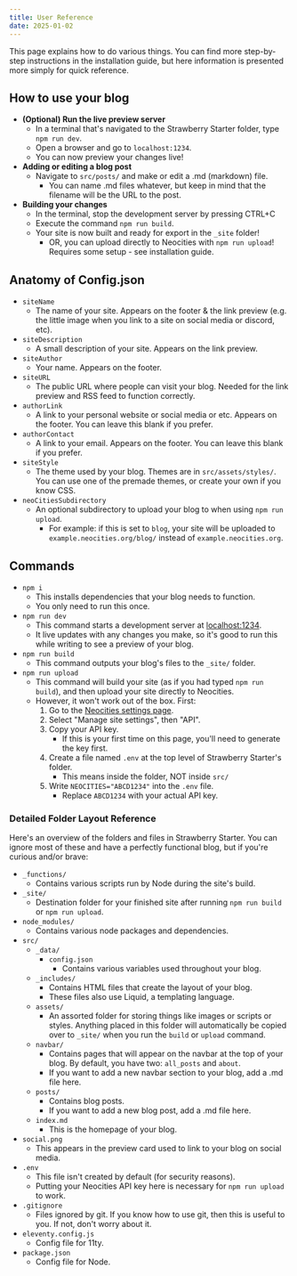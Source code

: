 ```yaml
---
title: User Reference
date: 2025-01-02
---
```

This page explains how to do various things. You can find more step-by-step instructions in the installation guide, but here information is presented more simply for quick reference.

## How to use your blog
- **(Optional) Run the live preview server**
    - In a terminal that's navigated to the Strawberry Starter folder, type `npm run dev`.
    - Open a browser and go to `localhost:1234`.
    - You can now preview your changes live!
- **Adding or editing a blog post**
    - Navigate to `src/posts/` and make or edit a .md (markdown) file.
        - You can name .md files whatever, but keep in mind that the filename will be the URL to the post.
- **Building your changes**
    - In the terminal, stop the development server by pressing CTRL+C
    - Execute the command `npm run build`.
    - Your site is now built and ready for export in the `_site` folder!
        - OR, you can upload directly to Neocities with `npm run upload`! Requires some setup - see installation guide.

## Anatomy of Config.json
- `siteName`
    - The name of your site. Appears on the footer & the link preview (e.g. the little image when you link to a site on social media or discord, etc).
- `siteDescription`
    - A small description of your site. Appears on the link preview.
- `siteAuthor`
    - Your name. Appears on the footer.
- `siteURL`
    - The public URL where people can visit your blog. Needed for the link preview and RSS feed to function correctly.
- `authorLink`
    - A link to your personal website or social media or etc. Appears on the footer. You can leave this blank if you prefer.
- `authorContact`
    - A link to your email. Appears on the footer. You can leave this blank if you prefer.
- `siteStyle`
    - The theme used by your blog. Themes are in `src/assets/styles/`. You can use one of the premade themes, or create your own if you know CSS.
- `neoCitiesSubdirectory`
    - An optional subdirectory to upload your blog to when using `npm run upload`.
        - For example: if this is set to `blog`, your site will be uploaded to `example.neocities.org/blog/` instead of `example.neocities.org`.

## Commands
- `npm i`
    - This installs dependencies that your blog needs to function.
    - You only need to run this once.
- `npm run dev`
    - This command starts a development server at [localhost:1234](localhost:1234).
    - It live updates with any changes you make, so it's good to run this while writing to see a preview of your blog.
- `npm run build`
    - This command outputs your blog's files to the `_site/` folder.
- `npm run upload`
    - This command will build your site (as if you had typed `npm run build`), and then upload your site directly to Neocities.
    - However, it won't work out of the box. First:
        1. Go to the [Neocities settings page](https://neocities.org/settings).
        2. Select "Manage site settings", then "API".
        3. Copy your API key.
            - If this is your first time on this page, you'll need to generate the key first.
        4. Create a file named `.env` at the top level of Strawberry Starter's folder.
            - This means inside the folder, NOT inside `src/`
        5. Write `NEOCITIES="ABCD1234"` into the `.env` file.
            - Replace `ABCD1234` with your actual API key.

### Detailed Folder Layout Reference
Here's an overview of the folders and files in Strawberry Starter. You can ignore most of these and have a perfectly functional blog, but if you're curious and/or brave:
- `_functions/`
    - Contains various scripts run by Node during the site's build.
- `_site/`
    - Destination folder for your finished site after running `npm run build` or `npm run upload`.
- `node_modules/`
    - Contains various node packages and dependencies.
- `src/`
    - `_data/`
        - `config.json`
            - Contains various variables used throughout your blog.
    - `_includes/`
        - Contains HTML files that create the layout of your blog.
        - These files also use Liquid, a templating language.
    - `assets/`
        - An assorted folder for storing things like images or scripts or styles. Anything placed in this folder will automatically be copied over to `_site/` when you run the `build` or `upload` command.
    - `navbar/`
        - Contains pages that will appear on the navbar at the top of your blog. By default, you have two: `all_posts` and `about`.
        - If you want to add a new navbar section to your blog, add a .md file here.
    - `posts/`
        - Contains blog posts.
        - If you want to add a new blog post, add a .md file here.
    - `index.md`
        - This is the homepage of your blog.
- `social.png`
    - This appears in the preview card used to link to your blog on social media.
- `.env`
    * This file isn't created by default (for security reasons).
    * Putting your Neocities API key here is necessary for `npm run upload` to work.
- `.gitignore`
    * Files ignored by git. If you know how to use git, then this is useful to you. If not, don't worry about it.
- `eleventy.config.js`
    * Config file for 11ty.
- `package.json`
    * Config file for Node.